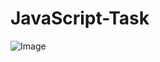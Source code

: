 # JavaScript-Task
![Image](https://github.com/user-attachments/assets/4ffaad30-0829-4fe7-8509-63dd78c0f66b)
